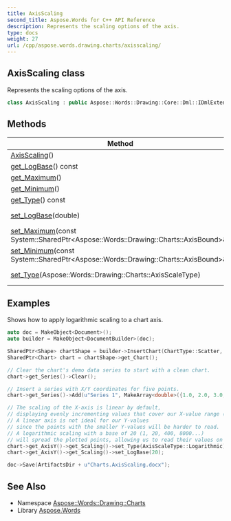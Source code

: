 ```yaml
---
title: AxisScaling
second_title: Aspose.Words for C++ API Reference
description: Represents the scaling options of the axis.
type: docs
weight: 27
url: /cpp/aspose.words.drawing.charts/axisscaling/
---
```

## AxisScaling class


Represents the scaling options of the axis.

```cpp
class AxisScaling : public Aspose::Words::Drawing::Core::Dml::IDmlExtensionListSource
```

## Methods

| Method | Description |
| --- | --- |
| [AxisScaling](./axisscaling/)() |  |
| [get_LogBase](./get_logbase/)() const | Gets or sets the logarithmic base for a logarithmic axis. |
| [get_Maximum](./get_maximum/)() | Gets or sets the maximum value of the axis. |
| [get_Minimum](./get_minimum/)() | Gets or sets minimum value of the axis. |
| [get_Type](./get_type/)() const | Gets or sets scaling type of the axis. |
| [set_LogBase](./set_logbase/)(double) | Setter for [Aspose::Words::Drawing::Charts::AxisScaling::get_LogBase](./get_logbase/). |
| [set_Maximum](./set_maximum/)(const System::SharedPtr\<Aspose::Words::Drawing::Charts::AxisBound\>\&) | Setter for [Aspose::Words::Drawing::Charts::AxisScaling::get_Maximum](./get_maximum/). |
| [set_Minimum](./set_minimum/)(const System::SharedPtr\<Aspose::Words::Drawing::Charts::AxisBound\>\&) | Setter for [Aspose::Words::Drawing::Charts::AxisScaling::get_Minimum](./get_minimum/). |
| [set_Type](./set_type/)(Aspose::Words::Drawing::Charts::AxisScaleType) | Setter for [Aspose::Words::Drawing::Charts::AxisScaling::get_Type](./get_type/). |

## Examples



Shows how to apply logarithmic scaling to a chart axis. 
```cpp
auto doc = MakeObject<Document>();
auto builder = MakeObject<DocumentBuilder>(doc);

SharedPtr<Shape> chartShape = builder->InsertChart(ChartType::Scatter, 450, 300);
SharedPtr<Chart> chart = chartShape->get_Chart();

// Clear the chart's demo data series to start with a clean chart.
chart->get_Series()->Clear();

// Insert a series with X/Y coordinates for five points.
chart->get_Series()->Add(u"Series 1", MakeArray<double>({1.0, 2.0, 3.0, 4.0, 5.0}), MakeArray<double>({1.0, 20.0, 400.0, 8000.0, 160000.0}));

// The scaling of the X-axis is linear by default,
// displaying evenly incrementing values that cover our X-value range (0, 1, 2, 3...).
// A linear axis is not ideal for our Y-values
// since the points with the smaller Y-values will be harder to read.
// A logarithmic scaling with a base of 20 (1, 20, 400, 8000...)
// will spread the plotted points, allowing us to read their values on the chart more easily.
chart->get_AxisY()->get_Scaling()->set_Type(AxisScaleType::Logarithmic);
chart->get_AxisY()->get_Scaling()->set_LogBase(20);

doc->Save(ArtifactsDir + u"Charts.AxisScaling.docx");
```

## See Also

* Namespace [Aspose::Words::Drawing::Charts](../)
* Library [Aspose.Words](../../)
